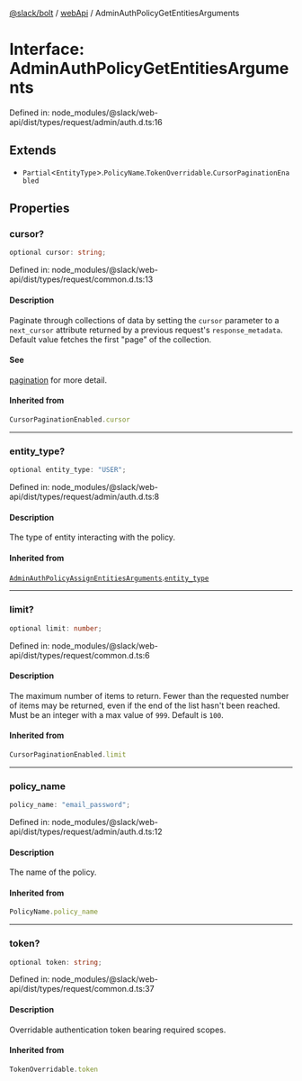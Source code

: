 [@slack/bolt](../../../../index.md) / [webApi](../index.md) / AdminAuthPolicyGetEntitiesArguments

# Interface: AdminAuthPolicyGetEntitiesArguments

Defined in: node\_modules/@slack/web-api/dist/types/request/admin/auth.d.ts:16

## Extends

- `Partial`\<`EntityType`\>.`PolicyName`.`TokenOverridable`.`CursorPaginationEnabled`

## Properties

### cursor?

```ts
optional cursor: string;
```

Defined in: node\_modules/@slack/web-api/dist/types/request/common.d.ts:13

#### Description

Paginate through collections of data by setting the `cursor` parameter to a `next_cursor` attribute
returned by a previous request's `response_metadata`.
Default value fetches the first "page" of the collection.

#### See

[pagination](https://api.slack.com/docs/pagination) for more detail.

#### Inherited from

```ts
CursorPaginationEnabled.cursor
```

***

### entity\_type?

```ts
optional entity_type: "USER";
```

Defined in: node\_modules/@slack/web-api/dist/types/request/admin/auth.d.ts:8

#### Description

The type of entity interacting with the policy.

#### Inherited from

[`AdminAuthPolicyAssignEntitiesArguments`](AdminAuthPolicyAssignEntitiesArguments.md).[`entity_type`](AdminAuthPolicyAssignEntitiesArguments.md#entity_type)

***

### limit?

```ts
optional limit: number;
```

Defined in: node\_modules/@slack/web-api/dist/types/request/common.d.ts:6

#### Description

The maximum number of items to return. Fewer than the requested number of items may be returned,
even if the end of the list hasn't been reached. Must be an integer with a max value of `999`. Default is `100`.

#### Inherited from

```ts
CursorPaginationEnabled.limit
```

***

### policy\_name

```ts
policy_name: "email_password";
```

Defined in: node\_modules/@slack/web-api/dist/types/request/admin/auth.d.ts:12

#### Description

The name of the policy.

#### Inherited from

```ts
PolicyName.policy_name
```

***

### token?

```ts
optional token: string;
```

Defined in: node\_modules/@slack/web-api/dist/types/request/common.d.ts:37

#### Description

Overridable authentication token bearing required scopes.

#### Inherited from

```ts
TokenOverridable.token
```

